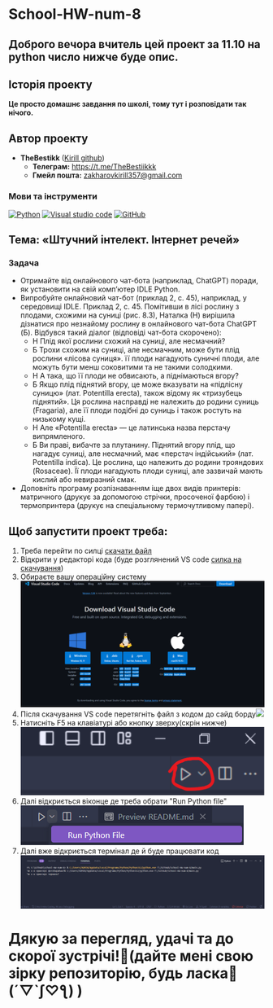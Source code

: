 # School-HW-num-8
## Доброго вечора вчитель цей проект за 11.10 на python число нижче буде опис.
## Історія проекту
__Це просто домашнє завдання по школі, тому тут і розповідати так нічого.__
## Автор проекту
* __TheBestikk__ ([Kirill github](https://github.com/TheBestikk))
    * __Телеграм:__ https://t.me/TheBestiikkk
    * __Гмейл пошта:__ zakharovkirill357@gmail.com
### Мови та інструменти
[![Python](https://img.shields.io/badge/python-orange?style=for-the-badge&logo=python&logoColor=white)]()
[![Visual studio code](https://img.shields.io/badge/vs_code-1DA1F2?style=for-the-badge&logo=VScode&logoColor=white)]()
[![GitHub](https://img.shields.io/badge/github-black?style=for-the-badge&logo=github&logoColor=white)]()
## Тема: «Штучний інтелект. Інтернет речей»
### Задача
* Отримайте від онлайнового чат-бота (наприклад, ChatGPT) поради, як установити на свій комп’ютер IDLE Python.
* Випробуйте онлайновий чат-бот (приклад 2, с. 45), наприклад, у середовищі IDLE.
Приклад 2, с. 45. Помітивши в лісі рослину з плодами, схожими на суниці (рис. 8.3), Наталка (Н) вирішила дізнатися про незнайому рослину в онлайнового чат-бота ChatGPT (Б). Відбувся такий діалог (відповіді чат-бота скорочено):
  * Н Плід якої рослини схожий на суниці, але несмачний?
  * Б Трохи схожим на суниці, але несмачним, може бути плід рослини «лісова суниця». її плоди нагадують суничні плоди, але можуть бути менш соковитими та не такими солодкими.
  * Н А така, що її плоди не обвисають, а піднімаються вгору?
  * Б Якщо плід піднятий вгору, це може вказувати на «підлісну суницю» (лат. Potentilla erecta), також відому як «тризубець піднятий». Ця рослина насправді не належить до родини суниць (Fragaria), але її плоди подібні до суниць і також ростуть на низькому кущі.
  * Н Але «Potentilla erecta» — це латинська назва перстачу випрямленого.
  * Б Ви праві, вибачте за плутанину. Піднятий вгору плід, що нагадує суниці, але несмачний, має «перстач індійський» (лат. Potentilla indica). Це рослина, що належить до родини трояндових (Rosaceae). Її плоди нагадують плоди суниці, але зазвичай мають кислий або невиразний смак.
* Доповніть програму розпізнаванням іще двох видів принтерів: матричного (друкує за допомогою стрічки, просоченої фарбою) і термопринтера (друкує на спеціальному термочутливому папері).
## Щоб запустити проект треба:
1. Треба перейти по силці <a href="https://drive.google.com/file/d/17FnT2K9I3f2OOd3xtAuBTzHCK0-G4toI/view?usp=sharing">скачати файл</a>
2. Відкрити у редакторі кода (буде розглянений VS code  <a href="https://code.visualstudio.com/Download">силка на скачування</a>)
3. Обираєте вашу операційну систему <img src="img/first-img.png">
4. Після скачування VS code перетягніть файл з кодом до сайд борду<img src="img/sideboard.png">
5. Натисніть F5 на клавіатурі або кнопку зверху(скрін нижче) <img src="img/run-v2.png">
6. Далі відкриється віконце де треба обрати "Run Python file" <img src="img/run-file.png">
7. Далі вже відкриється термінал де й буде працювати код <img src="img/terminal.png">
# __Дякую за перегляд, удачі та до скорої зустрічі!👋(дайте мені свою зірку репозиторію, будь ласка🌟 (´▽`ʃ♡ƪ) )__